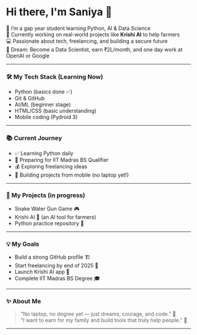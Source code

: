 # Hi there, I'm Saniya 👋

🌟 I’m a gap year student learning Python, AI & Data Science  
🌱 Currently working on real-world projects like **Krishi AI** to help farmers  
💻 Passionate about tech, freelancing, and building a secure future  
🎯 Dream: Become a Data Scientist, earn ₹2L/month, and one day work at OpenAI or Google

---

### 🛠️ My Tech Stack (Learning Now)
- Python (basics done ✅)
- Git & GitHub
- AI/ML (beginner stage)
- HTML/CSS (basic understanding)
- Mobile coding (Pydroid 3)

---

### 📚 Current Journey
- ✅ Learning Python daily
- 🧠 Preparing for IIT Madras BS Qualifier
- 💰 Exploring freelancing ideas
- 🧪 Building projects from mobile (no laptop yet!)

---

### 🧪 My Projects (in progress)
- Snake Water Gun Game 🎮
- Krishi AI 🌾 (an AI tool for farmers)
- Python practice repository 🐍

---

### 💡 My Goals
- Build a strong GitHub profile 🏗️
- Start freelancing by end of 2025 💼
- Launch Krishi AI app 🌿
- Complete IIT Madras BS Degree 🎓

---

### ✨ About Me
> “No laptop, no degree yet — just dreams, courage, and code.” 🚀  
> “I want to earn for my family and build tools that truly help people.” 💖

---


<!--
**iam-sania/Iam-sania** is a ✨ _special_ ✨ repository because its `README.md` (this file) appears on your GitHub profile.

Here are some ideas to get you started:

- 🔭 I’m currently working on ...
- 🌱 I’m currently learning ...
- 👯 I’m looking to collaborate on ...
- 🤔 I’m looking for help with ...
- 💬 Ask me about ...
- 📫 How to reach me: ...
- 😄 Pronouns: ...
- ⚡ Fun fact: ...
-->
